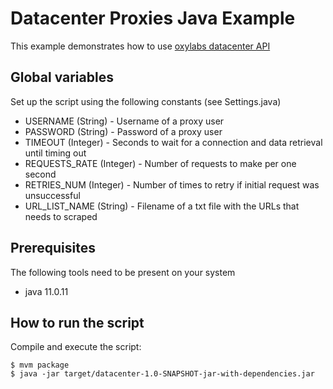 # Datacenter Proxies Java Example

This example demonstrates how to use [oxylabs datacenter API](https://developers.oxylabs.io/datacenter-proxies/index.html#quick-start)

## Global variables

Set up the script using the following constants (see Settings.java)

* USERNAME (String) - Username of a proxy user
* PASSWORD (String) - Password of a proxy user
* TIMEOUT (Integer) - Seconds to wait for a connection and data retrieval until timing out
* REQUESTS_RATE (Integer) - Number of requests to make per one second
* RETRIES_NUM (Integer) - Number of times to retry if initial request was unsuccessful
* URL_LIST_NAME (String) - Filename of a txt file with the URLs that needs to scraped

## Prerequisites

The following tools need to be present on your system
* java 11.0.11

## How to run the script

Compile and execute the script:
```
$ mvm package
$ java -jar target/datacenter-1.0-SNAPSHOT-jar-with-dependencies.jar
```
